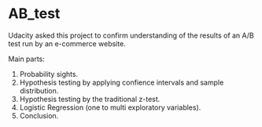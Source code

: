 # AB_test
Udacity asked this project to confirm understanding of the results of an A/B test run by an e-commerce website.


Main parts:
1. Probability sights.
2. Hypothesis testing by applying confience intervals and sample distribution.
3. Hypothesis testing by the traditional z-test.
4. Logistic Regression (one to multi exploratory variables).
5. Conclusion.
